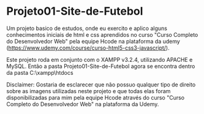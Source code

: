 # Projeto01-Site-de-Futebol
Um projeto basico de estudos, onde eu exercito e aplico alguns conhecimentos iniciais de html e css aprendidos no curso  "Curso Completo do Desenvolvedor Web" pela equipe Hcode na plataforma da udemy (https://www.udemy.com/course/curso-html5-css3-javascript/).


Este projeto roda em conjunto com o XAMPP v3.2.4, utilizando APACHE e MySQL. Então a pasta Projeto01-Site-de-Futebol agora se encontra dentro da pasta C:\xampp\htdocs


Disclaimer:
  Gostaria de esclarecer que não possuo qualquer tipo de direito sobre as imagens utilizadas neste projeto e que todas elas foram disponibilizadas para mim pela equipe Hcode através do curso "Curso Completo do Desenvolvedor Web" na plataforma da Udemy.
